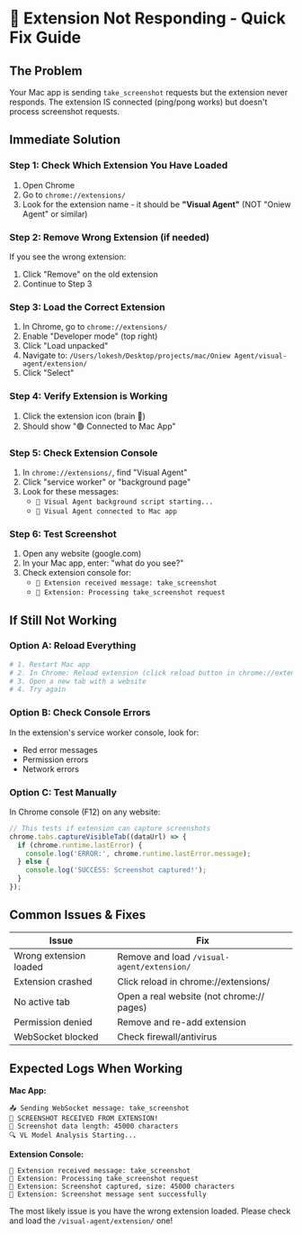 # 🚨 Extension Not Responding - Quick Fix Guide

## The Problem
Your Mac app is sending `take_screenshot` requests but the extension never responds. The extension IS connected (ping/pong works) but doesn't process screenshot requests.

## Immediate Solution

### Step 1: Check Which Extension You Have Loaded
1. Open Chrome
2. Go to `chrome://extensions/`
3. Look for the extension name - it should be **"Visual Agent"** (NOT "Oniew Agent" or similar)

### Step 2: Remove Wrong Extension (if needed)
If you see the wrong extension:
1. Click "Remove" on the old extension
2. Continue to Step 3

### Step 3: Load the Correct Extension
1. In Chrome, go to `chrome://extensions/`
2. Enable "Developer mode" (top right)
3. Click "Load unpacked"
4. Navigate to: `/Users/lokesh/Desktop/projects/mac/Oniew Agent/visual-agent/extension/`
5. Click "Select"

### Step 4: Verify Extension is Working
1. Click the extension icon (brain 🧠)
2. Should show "🟢 Connected to Mac App"

### Step 5: Check Extension Console
1. In `chrome://extensions/`, find "Visual Agent"
2. Click "service worker" or "background page"
3. Look for these messages:
   - `🚀 Visual Agent background script starting...`
   - `🔗 Visual Agent connected to Mac app`

### Step 6: Test Screenshot
1. Open any website (google.com)
2. In your Mac app, enter: "what do you see?"
3. Check extension console for:
   - `📨 Extension received message: take_screenshot`
   - `📸 Extension: Processing take_screenshot request`

## If Still Not Working

### Option A: Reload Everything
```bash
# 1. Restart Mac app
# 2. In Chrome: Reload extension (click reload button in chrome://extensions/)
# 3. Open a new tab with a website
# 4. Try again
```

### Option B: Check Console Errors
In the extension's service worker console, look for:
- Red error messages
- Permission errors
- Network errors

### Option C: Test Manually
In Chrome console (F12) on any website:
```javascript
// This tests if extension can capture screenshots
chrome.tabs.captureVisibleTab((dataUrl) => {
  if (chrome.runtime.lastError) {
    console.log('ERROR:', chrome.runtime.lastError.message);
  } else {
    console.log('SUCCESS: Screenshot captured!');
  }
});
```

## Common Issues & Fixes

| Issue | Fix |
|-------|-----|
| Wrong extension loaded | Remove and load `/visual-agent/extension/` |
| Extension crashed | Click reload in chrome://extensions/ |
| No active tab | Open a real website (not chrome:// pages) |
| Permission denied | Remove and re-add extension |
| WebSocket blocked | Check firewall/antivirus |

## Expected Logs When Working

**Mac App:**
```
📤 Sending WebSocket message: take_screenshot
🎯 SCREENSHOT RECEIVED FROM EXTENSION!
📸 Screenshot data length: 45000 characters
🔍 VL Model Analysis Starting...
```

**Extension Console:**
```
📨 Extension received message: take_screenshot
📸 Extension: Processing take_screenshot request
📸 Extension: Screenshot captured, size: 45000 characters
📸 Extension: Screenshot message sent successfully
```

The most likely issue is you have the wrong extension loaded. Please check and load the `/visual-agent/extension/` one!